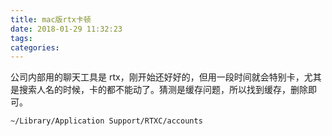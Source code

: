 ```yaml
---
title: mac版rtx卡顿
date: 2018-01-29 11:32:23
tags:
categories:
---
```


公司内部用的聊天工具是 rtx，刚开始还好好的，但用一段时间就会特别卡，尤其是搜索人名的时候，卡的都不能动了。猜测是缓存问题，所以找到缓存，删除即可。

```shell
~/Library/Application Support/RTXC/accounts
```
